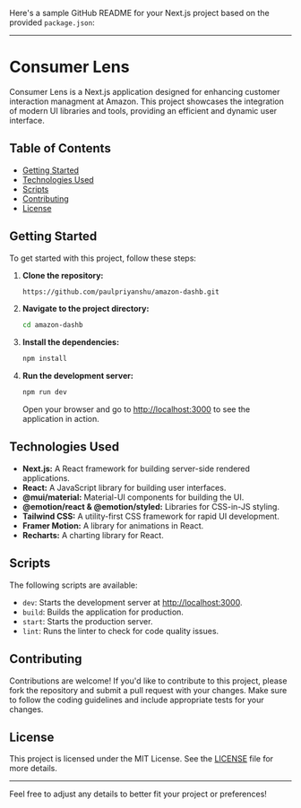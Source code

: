 Here's a sample GitHub README for your Next.js project based on the provided `package.json`:

---

# Consumer Lens

Consumer Lens is a Next.js application designed for enhancing  customer interaction managment at Amazon. This project showcases the integration of modern UI libraries and tools, providing an efficient and dynamic user interface.

## Table of Contents

- [Getting Started](#getting-started)
- [Technologies Used](#technologies-used)
- [Scripts](#scripts)
- [Contributing](#contributing)
- [License](#license)

## Getting Started

To get started with this project, follow these steps:

1. **Clone the repository:**

    ```bash
    https://github.com/paulpriyanshu/amazon-dashb.git
    ```

2. **Navigate to the project directory:**

    ```bash
    cd amazon-dashb
    ```

3. **Install the dependencies:**

    ```bash
    npm install
    ```

4. **Run the development server:**

    ```bash
    npm run dev
    ```

    Open your browser and go to [http://localhost:3000](http://localhost:3000) to see the application in action.

## Technologies Used

- **Next.js:** A React framework for building server-side rendered applications.
- **React:** A JavaScript library for building user interfaces.
- **@mui/material:** Material-UI components for building the UI.
- **@emotion/react & @emotion/styled:** Libraries for CSS-in-JS styling.
- **Tailwind CSS:** A utility-first CSS framework for rapid UI development.
- **Framer Motion:** A library for animations in React.
- **Recharts:** A charting library for React.

## Scripts

The following scripts are available:

- `dev`: Starts the development server at [http://localhost:3000](http://localhost:3000).
- `build`: Builds the application for production.
- `start`: Starts the production server.
- `lint`: Runs the linter to check for code quality issues.

## Contributing

Contributions are welcome! If you'd like to contribute to this project, please fork the repository and submit a pull request with your changes. Make sure to follow the coding guidelines and include appropriate tests for your changes.

## License

This project is licensed under the MIT License. See the [LICENSE](LICENSE) file for more details.

---

Feel free to adjust any details to better fit your project or preferences!
